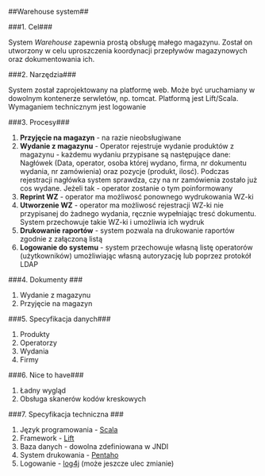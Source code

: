 ##Warehouse system##


###1. Cel###

System *Warehouse* zapewnia prostą obsługę małego magazynu. Został on utworzony w celu uproszczenia koordynacji przepływów magazynowych oraz dokumentowania ich.

###2. Narzędzia###

System został zaprojektowany na platformę web. Może być uruchamiany w dowolnym kontenerze serwletów, np. tomcat. Platformą jest Lift/Scala. Wymaganiem technicznym jest logowanie 

###3. Procesy###

1. **Przyjęcie na magazyn** - na razie nieobsługiwane
2. **Wydanie z magazynu** - Operator rejestruje wydanie produktów z magazynu - każdemu wydaniu przypisane są następujące dane: Nagłówek (Data, operator, osoba której wydano, firma, nr dokumentu wydania, nr zamówienia) oraz pozycje (produkt, ilosć). Podczas rejestracji nagłówka system sprawdza, czy na nr zamówienia zostało już cos wydane. Jeżeli tak - operator zostanie o tym poinformowany
3. **Reprint WZ** - operator ma możliwosć ponownego wydrukowania WZ-ki
4. **Utworzenie WZ** - operator ma możliwosć rejestracji WZ-ki nie przypisanej do żadnego wydania, ręcznie wypełniając tresć dokumentu. System przechowuje takie WZ-ki i umożliwia ich wydruk
5. **Drukowanie raportów** - system pozwala na drukowanie raportów zgodnie z załączoną listą
6. **Logowanie do systemu** - system przechowuje własną listę operatorów (użytkowników) umożliwiając własną autoryzację lub poprzez protokół LDAP

###4. Dokumenty ###

1. Wydanie z magazynu
2. Przyjęcie na magazyn

###5. Specyfikacja danych###

1. Produkty
2. Operatorzy
3. Wydania
4. Firmy

###6. Nice to have###

1. Ładny wygląd
2. Obsługa skanerów kodów kreskowych

###7. Specyfikacja techniczna  ###

1. Język programowania - [Scala](http://www.scala-lang.org/ "Scala")
2. Framework - [Lift](http://liftweb.net/ "Lift")
3. Baza danych - dowolna zdefiniowana w JNDI
4. System drukowania - [Pentaho](http://reporting.pentaho.com/ "Pentaho")
5. Logowanie - [log4j](http://www.slf4j.org/ "SLF4J") (może jeszcze ulec zmianie)